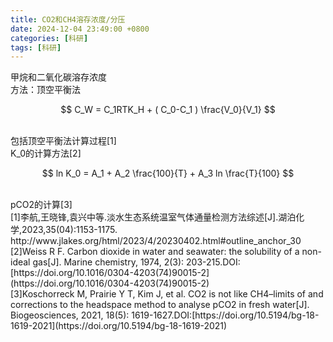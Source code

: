 ```yaml
---
title: CO2和CH4溶存浓度/分压
date: 2024-12-04 23:49:00 +0800
categories: [科研]
tags: [科研]
---
```


甲烷和二氧化碳溶存浓度<br>
方法：顶空平衡法

$$  C_W = C_1RTK_H  + ( C_0-C_1 ) \frac{V_0}{V_1}  $$

<br>
包括顶空平衡法计算过程[1]<br>
K_0的计算方法[2]<br>

$$  ln K_0 = A_1 + A_2 \frac{100}{T} + A_3 ln \frac{T}{100}  $$

<br>
pCO2的计算[3]

<br>
[1]李航,王晓锋,袁兴中等.淡水生态系统温室气体通量检测方法综述[J].湖泊化学,2023,35(04):1153-1175. http://www.jlakes.org/html/2023/4/20230402.html#outline_anchor_30<br>
[2]Weiss R F. Carbon dioxide in water and seawater: the solubility of a non-ideal gas[J]. Marine chemistry, 1974, 2(3): 203-215.DOI:[https://doi.org/10.1016/0304-4203(74)90015-2](https://doi.org/10.1016/0304-4203(74)90015-2) <br>
[3]Koschorreck M, Prairie Y T, Kim J, et al. CO2 is not like CH4–limits of and corrections to the headspace method to analyse pCO2 in fresh water[J]. Biogeosciences, 2021, 18(5): 1619-1627.DOI:[https://doi.org/10.5194/bg-18-1619-2021](https://doi.org/10.5194/bg-18-1619-2021)
